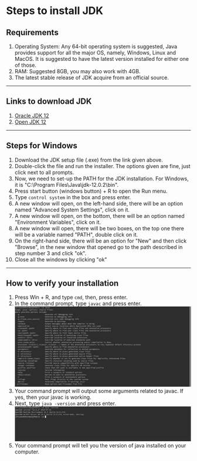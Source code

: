 # Steps to install JDK

## Requirements
1. Operating System: Any 64-bit operating system is suggested, Java provides support for all the major OS,
namely, Windows, Linux and MacOS. It is suggested to have the latest version installed for either one of those.
2. RAM: Suggested 8GB, you may also work with 4GB.
3. The latest stable release of JDK acquire from an official source.

---

## Links to download JDK
1. [Oracle JDK 12](https://www.oracle.com/technetwork/java/javase/downloads/jdk12-downloads-5295953.html)
2. [Open JDK 12](https://jdk.java.net/12/)

---

## Steps for Windows
1.  Download the JDK  setup file (.exe) from the link given above.
2.  Double-click the file and run the installer. The options given are fine, just click next to all prompts.
3.  Now, we need to set-up the PATH for the JDK installation. For Windows, it is "C:\Program Files\Java\jdk-12.0.2\bin".
4.  Press start button (windows button) + R to open the Run menu.
5.  Type `control system` in the box and press enter.
6.  A new window will open, on the left-hand side, there will be an option named "Advanced System Settings", click on it.
7.  A new window will open, on the bottom, there will be an option named "Environment Variables", click on it.
8.  A new window will open, there will be two boxes, on the top one there will be a variable named "PATH", double click on it.
9.  On the right-hand side, there will be an option for "New" and then click "Browse", in the new window that opened go to the path described in step number 3 and click "ok".
10. Close all the windows by clicking "ok"

---

## How to verify your installation
1. Press Win + R, and type `cmd`, then, press enter.
2. In the command prompt, type `javac` and press enter.
![ouput after typing javac](../Images/javac.png)
3. Your command prompt will output some arguments related to javac. If yes, then your javac is working.
4. Next, type `java -version` and press enter.
![output after typing java -version](../Images/javaVersion.png)
5. Your command prompt will tell you the version of java installed on your computer.